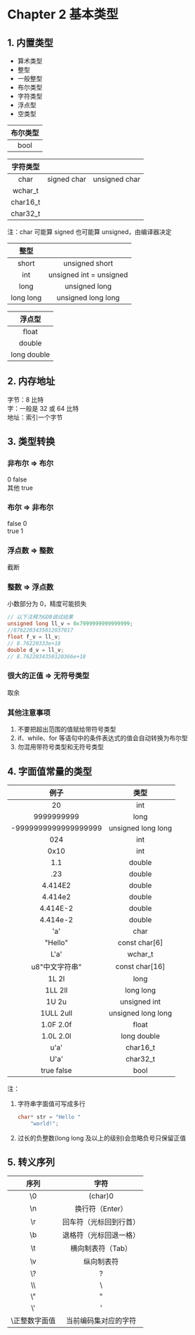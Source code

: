 # Chapter 2 基本类型

## 1. 内置类型

- 算术类型  
 - 整型  
  - 一般整型  
  - 布尔类型  
  - 字符类型  
 - 浮点型  
- 空类型  

| 布尔类型 |
| :------: |
|   bool   |

| 字符类型 |             |               |
| :------: | :---------: | :-----------: |
|   char   | signed char | unsigned char |
| wchar_t  |
| char16_t |
| char32_t |

注：char 可能算 signed 也可能算 unsigned，由编译器决定

|   整型    |                         |
| :-------: | :---------------------: |
|   short   |     unsigned short      |
|    int    | unsigned int = unsigned |
|   long    |      unsigned long      |
| long long |   unsigned long long    |

|   浮点型    |
| :---------: |
|    float    |
|   double    |
| long double |

## 2. 内存地址

字节：8 比特  
字：一般是 32 或 64 比特  
地址：索引一个字节

## 3. 类型转换

### 非布尔 => 布尔

0 false  
其他 true

### 布尔 => 非布尔

false 0  
true 1

### 浮点数 => 整数

截断

### 整数 => 浮点数

小数部分为 0，精度可能损失

```C++
// 以下注释为GDB调试结果
unsigned long ll_v = 0x7999999999999999;
//8762203435012037017
float f_v = ll_v;
// 8.76220333e+18
double d_v = ll_v;
// 8.7622034350120366e+18
```

### 很大的正值 => 无符号类型

取余

### 其他注意事项

1. 不要把超出范围的值赋给带符号类型
2. if、while、for 等语句中的条件表达式的值会自动转换为布尔型
3. 勿混用带符号类型和无符号类型

## 4. 字面值常量的类型

|         例子         |        类型        |
| :------------------: | :----------------: |
|          20          |        int         |
|      9999999999      |        long        |
| -9999999999999999999 | unsigned long long |
|         024          |        int         |
|         0x10         |        int         |
|         1.1          |       double       |
|         .23          |       double       |
|       4.414E2        |       double       |
|       4.414e2        |       double       |
|       4.414E-2       |       double       |
|       4.414e-2       |       double       |
|         'a'          |        char        |
|       "Hello"        |   const char[6]    |
|         L'a'         |      wchar_t       |
|    u8"中文字符串"    |   const char[16]   |
|        1L 2l         |        long        |
|       1LL 2ll        |     long long      |
|        1U 2u         |    unsigned int    |
|      1ULL 2ull       | unsigned long long |
|      1.0F 2.0f       |       float        |
|      1.0L 2.0l       |    long double     |
|         u'a'         |      char16_t      |
|         U'a'         |      char32_t      |
|      true false      |        bool        |

注：  

1. 字符串字面值可写成多行

    ```C++
    char* str = "Hello "
        "world!";
    ```

2. 过长的负整数(long long 及以上的级别)会忽略负号只保留正值

## 5. 转义序列

|     序列      |          字符          |
| :-----------: | :--------------------: |
|      \0       |        (char)0         |
|      \n       |    换行符（Enter）     |
|      \r       | 回车符（光标回到行首） |
|      \b       | 退格符（光标回退一格） |
|      \t       |   横向制表符（Tab）    |
|      \v       |       纵向制表符       |
|      \\?      |           ?            |
|     \\\\      |           \\           |
|      \\"      |           "            |
|      \\'      |           '            |
| \正整数字面值  |  当前编码集对应的字符   |
